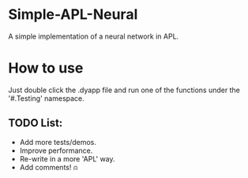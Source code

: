 # Simple-APL-Neural
A simple implementation of a neural network in APL.

# How to use
Just double click the .dyapp file and run one of the functions under the '#.Testing' namespace.

## TODO List:
- Add more tests/demos.
- Improve performance.
- Re-write in a more 'APL' way.
- Add comments! ⍝
